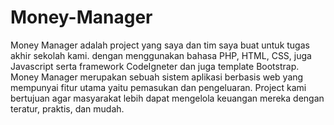 # Money-Manager
Money Manager adalah project yang saya dan tim saya buat untuk tugas akhir sekolah kami. dengan menggunakan bahasa PHP, HTML, CSS, juga Javascript serta framework CodeIgneter dan juga template Bootstrap. Money Manager merupakan sebuah sistem aplikasi berbasis web yang mempunyai fitur utama yaitu pemasukan dan pengeluaran. Project kami bertujuan agar masyarakat lebih dapat mengelola keuangan mereka dengan teratur, praktis, dan mudah.
